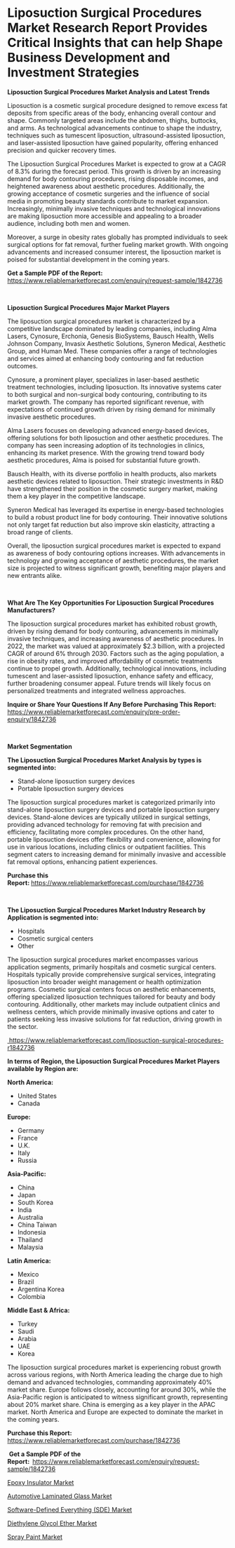 <p><h1>Liposuction Surgical Procedures Market Research Report Provides Critical Insights that can help Shape Business Development and Investment Strategies</h1></p><p><strong>Liposuction Surgical Procedures Market Analysis and Latest Trends</strong></p>
<p><p>Liposuction is a cosmetic surgical procedure designed to remove excess fat deposits from specific areas of the body, enhancing overall contour and shape. Commonly targeted areas include the abdomen, thighs, buttocks, and arms. As technological advancements continue to shape the industry, techniques such as tumescent liposuction, ultrasound-assisted liposuction, and laser-assisted liposuction have gained popularity, offering enhanced precision and quicker recovery times.</p><p>The Liposuction Surgical Procedures Market is expected to grow at a CAGR of 8.3% during the forecast period. This growth is driven by an increasing demand for body contouring procedures, rising disposable incomes, and heightened awareness about aesthetic procedures. Additionally, the growing acceptance of cosmetic surgeries and the influence of social media in promoting beauty standards contribute to market expansion. Increasingly, minimally invasive techniques and technological innovations are making liposuction more accessible and appealing to a broader audience, including both men and women.</p><p>Moreover, a surge in obesity rates globally has prompted individuals to seek surgical options for fat removal, further fueling market growth. With ongoing advancements and increased consumer interest, the liposuction market is poised for substantial development in the coming years.</p></p>
<p><strong>Get a Sample PDF of the Report:&nbsp;</strong> <a href="https://www.reliablemarketforecast.com/enquiry/request-sample/1842736?utm_campaign=1608&utm_medium=2&utm_source=Github&utm_content=ia&utm_term=16102024&utm_id=liposuction-surgical-procedures">https://www.reliablemarketforecast.com/enquiry/request-sample/1842736</a></p>
<p>&nbsp;</p>
<p><strong>Liposuction Surgical Procedures Major Market Players</strong></p>
<p><p>The liposuction surgical procedures market is characterized by a competitive landscape dominated by leading companies, including Alma Lasers, Cynosure, Erchonia, Genesis BioSystems, Bausch Health, Wells Johnson Company, Invasix Aesthetic Solutions, Syneron Medical, Aesthetic Group, and Human Med. These companies offer a range of technologies and services aimed at enhancing body contouring and fat reduction outcomes.</p><p>Cynosure, a prominent player, specializes in laser-based aesthetic treatment technologies, including liposuction. Its innovative systems cater to both surgical and non-surgical body contouring, contributing to its market growth. The company has reported significant revenue, with expectations of continued growth driven by rising demand for minimally invasive aesthetic procedures.</p><p>Alma Lasers focuses on developing advanced energy-based devices, offering solutions for both liposuction and other aesthetic procedures. The company has seen increasing adoption of its technologies in clinics, enhancing its market presence. With the growing trend toward body aesthetic procedures, Alma is poised for substantial future growth.</p><p>Bausch Health, with its diverse portfolio in health products, also markets aesthetic devices related to liposuction. Their strategic investments in R&D have strengthened their position in the cosmetic surgery market, making them a key player in the competitive landscape.</p><p>Syneron Medical has leveraged its expertise in energy-based technologies to build a robust product line for body contouring. Their innovative solutions not only target fat reduction but also improve skin elasticity, attracting a broad range of clients.</p><p>Overall, the liposuction surgical procedures market is expected to expand as awareness of body contouring options increases. With advancements in technology and growing acceptance of aesthetic procedures, the market size is projected to witness significant growth, benefiting major players and new entrants alike.</p></p>
<p>&nbsp;</p>
<p><strong>What Are The Key Opportunities For Liposuction Surgical Procedures Manufacturers?</strong></p>
<p><p>The liposuction surgical procedures market has exhibited robust growth, driven by rising demand for body contouring, advancements in minimally invasive techniques, and increasing awareness of aesthetic procedures. In 2022, the market was valued at approximately $2.3 billion, with a projected CAGR of around 6% through 2030. Factors such as the aging population, a rise in obesity rates, and improved affordability of cosmetic treatments continue to propel growth. Additionally, technological innovations, including tumescent and laser-assisted liposuction, enhance safety and efficacy, further broadening consumer appeal. Future trends will likely focus on personalized treatments and integrated wellness approaches.</p></p>
<p><strong>Inquire or Share Your Questions If Any Before Purchasing This Report:</strong> <a href="https://www.reliablemarketforecast.com/enquiry/pre-order-enquiry/1842736?utm_campaign=1608&utm_medium=2&utm_source=Github&utm_content=ia&utm_term=16102024&utm_id=liposuction-surgical-procedures">https://www.reliablemarketforecast.com/enquiry/pre-order-enquiry/1842736</a></p>
<p>&nbsp;</p>
<p><strong>Market Segmentation</strong></p>
<p><strong>The Liposuction Surgical Procedures Market Analysis by types is segmented into:</strong></p>
<p><ul><li>Stand-alone liposuction surgery devices</li><li>Portable liposuction surgery devices</li></ul></p>
<p><p>The liposuction surgical procedures market is categorized primarily into stand-alone liposuction surgery devices and portable liposuction surgery devices. Stand-alone devices are typically utilized in surgical settings, providing advanced technology for removing fat with precision and efficiency, facilitating more complex procedures. On the other hand, portable liposuction devices offer flexibility and convenience, allowing for use in various locations, including clinics or outpatient facilities. This segment caters to increasing demand for minimally invasive and accessible fat removal options, enhancing patient experiences.</p></p>
<p><strong>Purchase this Report:&nbsp;</strong><a href="https://www.reliablemarketforecast.com/purchase/1842736?utm_campaign=1608&utm_medium=2&utm_source=Github&utm_content=ia&utm_term=16102024&utm_id=liposuction-surgical-procedures">https://www.reliablemarketforecast.com/purchase/1842736</a></p>
<p>&nbsp;</p>
<p><strong>The Liposuction Surgical Procedures Market Industry Research by Application is segmented into:</strong></p>
<p><ul><li>Hospitals</li><li>Cosmetic surgical centers</li><li>Other</li></ul></p>
<p><p>The liposuction surgical procedures market encompasses various application segments, primarily hospitals and cosmetic surgical centers. Hospitals typically provide comprehensive surgical services, integrating liposuction into broader weight management or health optimization programs. Cosmetic surgical centers focus on aesthetic enhancements, offering specialized liposuction techniques tailored for beauty and body contouring. Additionally, other markets may include outpatient clinics and wellness centers, which provide minimally invasive options and cater to patients seeking less invasive solutions for fat reduction, driving growth in the sector.</p></p>
<p><a href="https://www.reliablemarketforecast.com/liposuction-surgical-procedures-r1842736?utm_campaign=1608&utm_medium=2&utm_source=Github&utm_content=ia&utm_term=16102024&utm_id=liposuction-surgical-procedures">&nbsp;https://www.reliablemarketforecast.com/liposuction-surgical-procedures-r1842736</a></p>
<p><strong>In terms of Region, the Liposuction Surgical Procedures Market Players available by Region are:</strong></p>
<p>
    <p> <strong> North America: </strong>
        <ul>
            <li>United States</li>
            <li>Canada</li>
        </ul>
        </p> 
    <p> <strong> Europe: </strong>
        <ul>
            <li>Germany</li>
            <li>France</li>
            <li>U.K.</li>
            <li>Italy</li>
            <li>Russia</li>
        </ul>
        </p> 
    <p> <strong> Asia-Pacific: </strong>
        <ul>
            <li>China</li>
            <li>Japan</li>
            <li>South Korea</li>
            <li>India</li>
            <li>Australia</li>
            <li>China Taiwan</li>
            <li>Indonesia</li>
            <li>Thailand</li>
            <li>Malaysia</li>
        </ul>
        </p> 
    <p> <strong> Latin America: </strong>
        <ul>
            <li>Mexico</li>
            <li>Brazil</li>
            <li>Argentina Korea</li>
            <li>Colombia</li>
        </ul>
        </p> 
    <p> <strong> Middle East & Africa: </strong>
        <ul>
            <li>Turkey</li>
            <li>Saudi</li>
            <li>Arabia</li>
            <li>UAE</li>
            <li>Korea</li>
        </ul>
    </p>
    </p>
<p><p>The liposuction surgical procedures market is experiencing robust growth across various regions, with North America leading the charge due to high demand and advanced technologies, commanding approximately 40% market share. Europe follows closely, accounting for around 30%, while the Asia-Pacific region is anticipated to witness significant growth, representing about 20% market share. China is emerging as a key player in the APAC market. North America and Europe are expected to dominate the market in the coming years.</p></p>
<p><strong>Purchase this Report: </strong><a href="https://www.reliablemarketforecast.com/purchase/1842736?utm_campaign=1608&utm_medium=2&utm_source=Github&utm_content=ia&utm_term=16102024&utm_id=liposuction-surgical-procedures">https://www.reliablemarketforecast.com/purchase/1842736</a></p>
<p>&nbsp;<strong>Get a Sample PDF of the Report:&nbsp;&nbsp;</strong><a href="https://www.reliablemarketforecast.com/enquiry/request-sample/1842736?utm_campaign=1608&utm_medium=2&utm_source=Github&utm_content=ia&utm_term=16102024&utm_id=liposuction-surgical-procedures">https://www.reliablemarketforecast.com/enquiry/request-sample/1842736</a></p>
<p><strong></strong></p>
<p><p><a href="https://www.linkedin.com/pulse/epoxy-insulator-market-growth-segmentation-regional-analysis-bprwe?utm_campaign=1608&utm_medium=2&utm_source=Github&utm_content=ia&utm_term=16102024&utm_id=liposuction-surgical-procedures">Epoxy Insulator Market</a></p><p><a href="https://www.linkedin.com/pulse/automotive-laminated-glass-market-investigation-industry-evolution-jowsf?utm_campaign=1608&utm_medium=2&utm_source=Github&utm_content=ia&utm_term=16102024&utm_id=liposuction-surgical-procedures">Automotive Laminated Glass Market</a></p><p><a href="https://github.com/SamiaHussain82/Market-Research-Report-List-1/blob/main/software-defined-everything-sde-market.md?utm_campaign=1608&utm_medium=2&utm_source=Github&utm_content=ia&utm_term=16102024&utm_id=liposuction-surgical-procedures">Software-Defined Everything (SDE) Market</a></p><p><a href="https://www.linkedin.com/pulse/future-ready-strategic-insights-global-diethylene-elile?utm_campaign=1608&utm_medium=2&utm_source=Github&utm_content=ia&utm_term=16102024&utm_id=liposuction-surgical-procedures">Diethylene Glycol Ether Market</a></p><p><a href="https://www.linkedin.com/pulse/spray-paint-market-global-trends-forecast-2024-2031-cogno-insight-xzkpe?utm_campaign=1608&utm_medium=2&utm_source=Github&utm_content=ia&utm_term=16102024&utm_id=liposuction-surgical-procedures">Spray Paint Market</a></p></p>